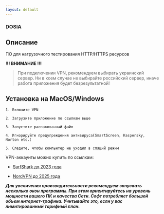 ```yaml
---
layout: default
---
```


### DOSIA

## Описание

ПО для нагрузочного тестирования HTTP/HTTPS ресурсов


**!!! ВНИМАНИЕ !!!**

> При подключении VPN, рекомендуем выбирать украинский сервер. 
> Ни в коем случае не выбирайте российский сервер, иначе работа приложения будет безрезультатной!


## Установка на MacOS/Windows
```shell
1. Включите VPN

2. Загрузите приложение по ссылкам выше
 
3. Запустите распакованный файл

4. Игнорируйте предупреждения антивируса(SmartScreen, Kaspersky, Norton etc.)

5. Следите, чтобы компьютер не уходил в спящий режим
```

VPN-аккаунты можно купить по ссылкам:

- [SurfShark до 2023 года](https://hstock.org/product/surfshark-vpn-2023-37f2761d)

- [NordVPN до 2025 года](https://hstock.org/product/nordvpn-dostup-do-2025g-garantiya-eec92f68)

***Для увеличения производительности рекомендуем запускать несколько окон программы. При этом ориентируйтесь на уровень мощности вашего ПК и качества Сети. Софт потребляет большой объем интернет-трафика. Учитывайте это, если у вас лимитированный тарифный план.***
